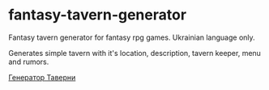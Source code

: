 # fantasy-tavern-generator
Fantasy tavern generator for fantasy rpg games. Ukrainian language only.

Generates simple tavern with it's location, description, tavern keeper, menu and rumors.

[Генератор Таверни](index.html)
